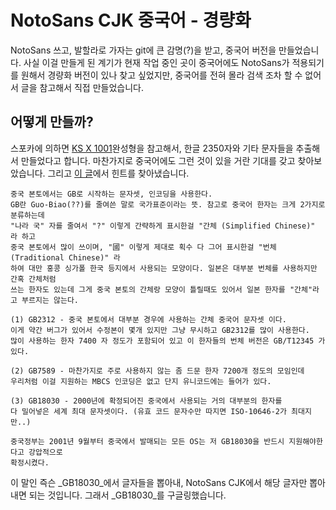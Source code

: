 # NotoSans CJK 중국어 - 경량화

NotoSans 쓰고, 발할라로 가자는 git에 큰 감명(?)을 받고, 중국어 버전을 만들었습니다.
사실 이걸 만들게 된 계기가 현재 작업 중인 곳이 중국어에도 NotoSans가 적용되기를 원해서
경량화 버전이 있나 찾고 싶었지만, 중국어를 전혀 몰라 검색 조차 할 수 없어서 글을 참고해서 직접 만들었습니다.

## 어떻게 만들까?

스포카에 의하면 [KS X 1001](https://ko.wikipedia.org/wiki/KS_X_1001)완성형을 참고해서, 한글 2350자와 기타 문자들을 추출해서 만들었다고 합니다.
마찬가지로 중국어에도 그런 것이 있을 거란 기대를 갖고 찾아보았습니다. 그리고 [이 글](http://monolife.kr/193)에서 힌트를 찾아냈습니다.

```
중국 본토에서는 GB로 시작하는 문자셋, 인코딩을 사용한다. 
GB란 Guo-Biao(??)를 줄여쓴 말로 국가표준이라는 뜻. 참고로 중국어 한자는 크게 2가지로 분류하는데 
"나라 국" 자를 줄여서 "?" 이렇게 간략하게 표시한걸 "간체 (Simplified Chinese)" 라 하고 
중국 본토에서 많이 쓰이며, "國" 이렇게 제대로 획수 다 그어 표시한걸 "번체 (Traditional Chinese)" 라 
하여 대만 홍콩 싱가폴 한국 등지에서 사용되는 모양이다. 일본은 대부분 번체를 사용하지만 간혹 간체처럼 
쓰는 한자도 있는데 그게 중국 본토의 간체랑 모양이 틀릴때도 있어서 일본 한자를 "간체"라고 부르지는 않는다.

(1) GB2312 - 중국 본토에서 대부분 경우에 사용하는 간체 중국어 문자셋 이다. 
이게 약간 버그가 있어서 수정본이 몇개 있지만 그냥 무시하고 GB2312를 많이 사용한다. 
많이 사용하는 한자 7400 자 정도가 포함되어 있고 이 한자들의 번체 버전은 GB/T12345 가 있다.

(2) GB7589 - 마찬가지로 주로 사용하지 않는 좀 드문 한자 7200개 정도의 모임인데 
우리처럼 이걸 지원하는 MBCS 인코딩은 없고 단지 유니코드에는 들어가 있다.

(3) GB18030 - 2000년에 확정되어진 중국에서 사용되는 거의 대부분의 한자를 
다 밀어넣은 세계 최대 문자셋이다. (유효 코드 문자수만 따지면 ISO-10646-2가 최대지만..)

중국정부는 2001년 9월부터 중국에서 발매되는 모든 OS는 저 GB18030을 반드시 지원해야한다고 강압적으로 
확정시켰다.
```

이 말인 즉슨 _GB18030_에서 글자들을 뽑아내, NotoSans CJK에서 해당 글자만 뽑아내면 되는 것입니다. 그래서 _GB18030_를 구글링했습니다.